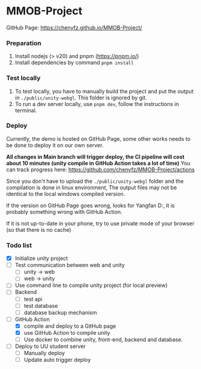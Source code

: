 # MMOB-Project

GitHub Page: https://chenyfz.github.io/MMOB-Project/

### Preparation
1. Install nodejs (> v20) and pnpm (https://pnpm.io/)
2. Install dependencies by command `pnpm install`

### Test locally
1. To test locally, you have to manually build the project and put the output in `./public/unity-webgl`. This folder is ignored by git.
2. To run a dev server locally, use `pnpm dev`, follow the instructions in terminal.

### Deploy
Currently, the demo is hosted on GitHub Page, some other works needs to be done to deploy it on our own server.

**All changes in Main branch will trigger deploy, the CI pipeline will cost about 10 minutes (unity compile in GitHub Action takes a lot of time)**
You can track progress here: https://github.com/chenyfz/MMOB-Project/actions

Since you don't have to upload the `./public/unity-webgl` folder and the compilation is done in linux environment,
The output files may not be identical to the local windows compiled version.

If the version on GitHub Page goes wrong, looks for Yangfan D:, it is probably something wrong with GitHub Action.

If it is not up-to-date in your phone, try to use private mode of your browser (so that there is no cache)

### Todo list
- [x] Initialize unity project
- [ ] Test communication between web and unity
  - [ ] unity -> web
  - [ ] web -> unity
- [ ] Use command line to compile unity project (for local preview)
- [ ] Backend
  - [ ] test api
  - [ ] test database
  - [ ] database backup mechanism
- [ ] GitHub Action
  - [x] compile and deploy to a GitHub page
  - [x] use GitHub Action to compile unity
  - [ ] Use docker to combine unity, front-end, backend and database.
- [ ] Deploy to UU student server
  - [ ] Manually deploy
  - [ ] Update auto trigger deploy